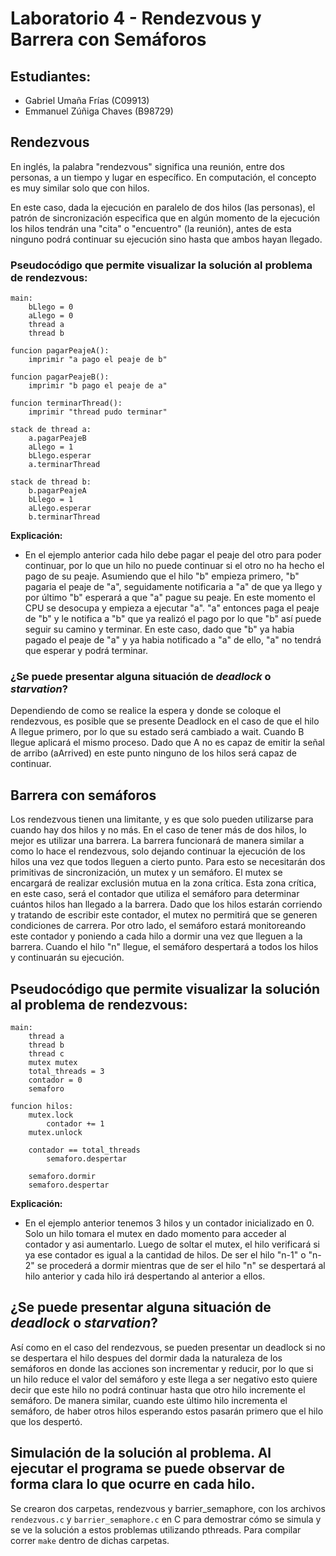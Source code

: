 # Laboratorio 4 - Rendezvous y Barrera con Semáforos

## Estudiantes:
- Gabriel Umaña Frías (C09913)
- Emmanuel Zúñiga Chaves (B98729)

## Rendezvous
En inglés, la palabra "rendezvous" significa una reunión, entre dos personas, a un tiempo y lugar en específico. En computación, el concepto es muy similar solo que con hilos.

En este caso, dada la ejecución en paralelo de dos hilos (las personas), el patrón de sincronización especifica que en algún momento de la ejecución los hilos tendrán una "cita" o "encuentro" (la reunión), antes de esta ninguno podrá continuar su ejecución sino hasta que ambos hayan llegado.

### Pseudocódigo que permite visualizar la solución al problema de rendezvous:
```
main: 
	bLlego = 0
	aLlego = 0
	thread a 
	thread b

funcion pagarPeajeA():
	imprimir "a pago el peaje de b"

funcion pagarPeajeB():
	imprimir "b pago el peaje de a"

funcion terminarThread():
	imprimir "thread pudo terminar" 

stack de thread a:
	a.pagarPeajeB
	aLlego = 1
	bLlego.esperar
	a.terminarThread

stack de thread b:
	b.pagarPeajeA
	bLlego = 1
	aLlego.esperar
	b.terminarThread

```
**Explicación:**
- En el ejemplo anterior cada hilo debe pagar el peaje del otro para poder continuar, por lo que un hilo no puede continuar si el otro no ha hecho el pago de su peaje. Asumiendo que el hilo "b" empieza primero, "b" pagaria el peaje de "a", seguidamente notificaria a "a" de que ya llego y por último "b" esperará a que "a" pague su peaje. En este momento el CPU se desocupa y empieza a ejecutar "a". "a" entonces paga el peaje de "b" y le notifica a "b" que ya realizó el pago por lo que "b" así puede seguir su camino y terminar. En este caso, dado que "b" ya habia pagado el peaje de "a" y ya habia notificado a "a" de ello, "a" no tendrá que esperar y podrá terminar. 

### ¿Se puede presentar alguna situación de *deadlock* o *starvation*?
Dependiendo de como se realice la espera y donde se coloque el rendezvous, es posible que se presente Deadlock en el caso de que el hilo A llegue primero, por lo que su estado será cambiado a wait. Cuando B llegue aplicará el mismo proceso. Dado que A no es capaz de emitir la señal de arribo (aArrived) en este punto ninguno de los hilos será capaz de continuar.

## Barrera con semáforos
Los rendezvous tienen una limitante, y es que solo pueden utilizarse para cuando hay dos hilos y no más. En el caso de tener más de dos hilos, lo mejor es utilizar una barrera. La barrera funcionará de manera similar a como lo hace el rendezvous, solo dejando continuar la ejecución  de los hilos una vez que todos lleguen a cierto punto. Para esto se necesitarán dos primitivas de sincronización, un mutex y un semáforo.
El mutex se encargará de realizar exclusión mutua en la zona crítica. Esta zona crítica, en este caso, será el contador que utiliza el semáforo para determinar cuántos hilos han llegado a la barrera. Dado que los hilos estarán corriendo y tratando de escribir este contador, el mutex no permitirá que se generen condiciones de carrera. Por otro lado, el semáforo estará monitoreando este contador y poniendo a cada hilo a dormir una vez que lleguen a la barrera. Cuando el hilo "n" llegue, el semáforo despertará a todos los hilos y continuarán su ejecución.

## Pseudocódigo que permite visualizar la solución al problema de rendezvous:
```
main: 
	thread a 
	thread b
	thread c
	mutex mutex
	total_threads = 3
	contador = 0
	semaforo

funcion hilos:
	mutex.lock
		contador += 1
	mutex.unlock

	contador == total_threads 
		semaforo.despertar 
		
	semaforo.dormir
	semaforo.despertar
```
**Explicación:**
- En el ejemplo anterior tenemos 3 hilos y un contador inicializado en 0. Solo un hilo tomara el mutex en dado momento para acceder al contador y asi aumentarlo. Luego de soltar el mutex, el hilo verificará si ya ese contador es igual a la cantidad de hilos. De ser el hilo "n-1" o "n-2" se procederá a dormir mientras que de ser el hilo "n" se despertará al hilo anterior y cada hilo irá despertando al anterior a ellos.

## ¿Se puede presentar alguna situación de *deadlock* o *starvation*?
Así como en el caso del rendezvous, se pueden presentar un deadlock si no se despertara el hilo despues del dormir dada la naturaleza de los semáforos en donde las acciones son incrementar y reducir, por lo que si un hilo reduce el valor del semáforo y este llega a ser negativo esto quiere decir que este hilo no podrá continuar hasta que otro hilo incremente el semáforo. De manera similar, cuando este último hilo incrementa el semáforo, de haber otros hilos esperando estos pasarán primero que el hilo que los despertó.


## Simulación de la solución al problema. Al ejecutar el programa se puede observar de forma clara lo que ocurre en cada hilo. 
Se crearon dos carpetas, rendezvous y barrier_semaphore, con los archivos `rendezvous.c` y `barrier_semaphore.c` en C para demostrar cómo se simula y se ve la solución a estos problemas utilizando pthreads. Para compilar correr `make` dentro de dichas carpetas.


